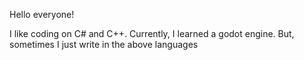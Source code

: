 Hello everyone! 

I like coding on C# and C++. 
Currently, I learned a godot engine. But, sometimes I just write in the above languages
